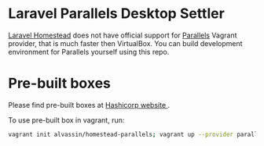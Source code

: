 # Laravel Parallels Desktop Settler

[Laravel Homestead](http://laravel.com/docs/5.1/homestead) does not have official support for [Parallels](https://www.parallels.com/products/desktop/) Vagrant provider, that is much faster then VirtualBox. You can build development environment for Parallels yourself using this repo.

# Pre-built boxes

Please find pre-built boxes at [Hashicorp website ](https://atlas.hashicorp.com/alvassin/boxes/homestead-parallels/versions/1.0.0).

To use pre-built box in vagrant, run: 
```sh
vagrant init alvassin/homestead-parallels; vagrant up --provider parallels
```

